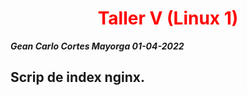 # <center style=color:red>Taller V (Linux 1)</center>
<b>_Gean Carlo Cortes Mayorga 01-04-2022_</b>

## Scrip de index nginx. 

